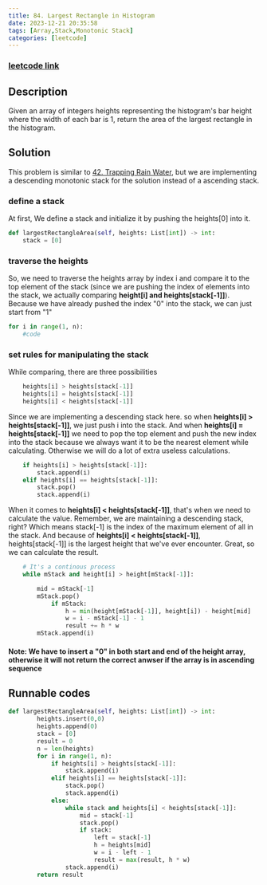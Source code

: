 ```yaml
---
title: 84. Largest Rectangle in Histogram
date: 2023-12-21 20:35:58
tags: [Array,Stack,Monotonic Stack]
categories: [leetcode]
---
```

### [leetcode link](https://leetcode.com/problems/largest-rectangle-in-histogram/description/)

## Description

Given an array of integers heights representing the histogram's bar height where the width of each bar is 1, return the area of the largest rectangle in the histogram.

## Solution

This problem is similar to [42. Trapping Rain Water](https://leetcode.com/problems/trapping-rain-water/), but we are implementing a descending monotonic stack for the solution instead of a ascending stack.

### define a stack

At first, We define a stack and initialize it by pushing the heights[0] into it.

```python
def largestRectangleArea(self, heights: List[int]) -> int:
    stack = [0]
```

### traverse the heights

So, we need to traverse the heights array by index i and compare it to the top element of the stack (since we are pushing the index of elements into the stack, we actually comparing **height[i] and heights[stack[-1]]**). Because we have already pushed the index "0" into the stack, we can just start from "1"

```python
for i in range(1, n):
    #code
```

### set rules for manipulating the stack

While comparing, there are three possibilities

```python
    heights[i] > heights[stack[-1]]
    heights[i] = heights[stack[-1]]
    heights[i] < heights[stack[-1]]

```

Since we are implementing a descending stack here. so when **heights[i] > heights[stack[-1]]**, we just push i into the stack. And when **heights[i] = heights[stack[-1]]** we need to pop the top element and push the new index into the stack because we always want it to be the nearest element while calculating. Otherwise we will do a lot of extra useless calculations.

```python
    if heights[i] > heights[stack[-1]]:
        stack.append(i)
    elif heights[i] == heights[stack[-1]]:
        stack.pop()
        stack.append(i)
```

When it comes to **heights[i] < heights[stack[-1]]**, that's when we need to calculate the value. Remember, we are maintaining a descending stack, right? Which means stack[-1] is the index of the maximum element of all in the stack.
And because of **heights[i] < heights[stack[-1]]**, heights[stack[-1]] is the largest height that we've ever encounter. Great, so we can calculate the result.

```python
    # It's a continous process
    while mStack and height[i] > height[mStack[-1]]:

        mid = mStack[-1]
        mStack.pop()
            if mStack:
                h = min(height[mStack[-1]], height[i]) - height[mid]
                w = i - mStack[-1] - 1
                result += h * w
        mStack.append(i)
```

#### Note: We have to insert a "0" in both start and end of the height array, otherwise it will not return the correct anwser if the array is in ascending sequence

## Runnable codes

```python
def largestRectangleArea(self, heights: List[int]) -> int:
        heights.insert(0,0)
        heights.append(0)
        stack = [0]
        result = 0
        n = len(heights)
        for i in range(1, n):
            if heights[i] > heights[stack[-1]]:
                stack.append(i)
            elif heights[i] == heights[stack[-1]]:
                stack.pop()
                stack.append(i)
            else:
                while stack and heights[i] < heights[stack[-1]]:
                    mid = stack[-1]
                    stack.pop()
                    if stack:
                        left = stack[-1]
                        h = heights[mid]
                        w = i - left - 1
                        result = max(result, h * w)
                stack.append(i)
        return result
```
